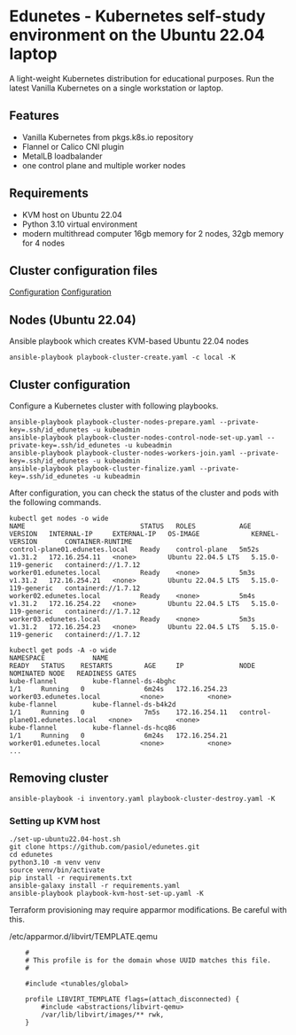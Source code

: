# Edunetes - Kubernetes self-study environment on the Ubuntu 22.04 laptop

A light-weight Kubernetes distribution for educational purposes. Run the latest Vanilla Kubernetes on a single workstation or laptop.

## Features

- Vanilla Kubernetes from pkgs.k8s.io repository
- Flannel or Calico CNI plugin
- MetalLB loadbalander
- one control plane and multiple worker nodes

## Requirements

- KVM host on Ubuntu 22.04
- Python 3.10 virtual environment
- modern multithread computer 16gb memory for 2 nodes, 32gb memory for 4 nodes

## Cluster configuration files

[Configuration](group_vars/all/main.yaml)
[Configuration](group_vars/all/nodes.yaml)

## Nodes (Ubuntu 22.04)

Ansible playbook which creates KVM-based Ubuntu 22.04 nodes

    ansible-playbook playbook-cluster-create.yaml -c local -K

## Cluster configuration

Configure a Kubernetes cluster with following playbooks.

    ansible-playbook playbook-cluster-nodes-prepare.yaml --private-key=.ssh/id_edunetes -u kubeadmin
    ansible-playbook playbook-cluster-nodes-control-node-set-up.yaml --private-key=.ssh/id_edunetes -u kubeadmin
    ansible-playbook playbook-cluster-nodes-workers-join.yaml --private-key=.ssh/id_edunetes -u kubeadmin
    ansible-playbook playbook-cluster-finalize.yaml --private-key=.ssh/id_edunetes -u kubeadmin

After configuration, you can check the status of the cluster and pods with the following commands.

    kubectl get nodes -o wide
    NAME                             STATUS   ROLES           AGE     VERSION   INTERNAL-IP     EXTERNAL-IP   OS-IMAGE             KERNEL-VERSION       CONTAINER-RUNTIME
    control-plane01.edunetes.local   Ready    control-plane   5m52s   v1.31.2   172.16.254.11   <none>        Ubuntu 22.04.5 LTS   5.15.0-119-generic   containerd://1.7.12
    worker01.edunetes.local          Ready    <none>          5m3s    v1.31.2   172.16.254.21   <none>        Ubuntu 22.04.5 LTS   5.15.0-119-generic   containerd://1.7.12
    worker02.edunetes.local          Ready    <none>          5m4s    v1.31.2   172.16.254.22   <none>        Ubuntu 22.04.5 LTS   5.15.0-119-generic   containerd://1.7.12
    worker03.edunetes.local          Ready    <none>          5m3s    v1.31.2   172.16.254.23   <none>        Ubuntu 22.04.5 LTS   5.15.0-119-generic   containerd://1.7.12

    kubectl get pods -A -o wide
    NAMESPACE            NAME                                                     READY   STATUS    RESTARTS        AGE     IP              NODE                             NOMINATED NODE   READINESS GATES
    kube-flannel         kube-flannel-ds-4bghc                                    1/1     Running   0               6m24s   172.16.254.23   worker03.edunetes.local          <none>           <none>
    kube-flannel         kube-flannel-ds-b4k2d                                    1/1     Running   0               7m5s    172.16.254.11   control-plane01.edunetes.local   <none>           <none>
    kube-flannel         kube-flannel-ds-hcq86                                    1/1     Running   0               6m24s   172.16.254.21   worker01.edunetes.local          <none>           <none>
    ...

## Removing cluster

    ansible-playbook -i inventory.yaml playbook-cluster-destroy.yaml -K

### Setting up KVM host

    ./set-up-ubuntu22.04-host.sh
    git clone https://github.com/pasiol/edunetes.git
    cd edunetes
    python3.10 -m venv venv
    source venv/bin/activate
    pip install -r requirements.txt
    ansible-galaxy install -r requirements.yaml
    ansible-playbook playbook-kvm-host-set-up.yaml -K

Terraform provisioning may require apparmor modifications. Be careful with this.

/etc/apparmor.d/libvirt/TEMPLATE.qemu

        #
		# This profile is for the domain whose UUID matches this file.
		#

		#include <tunables/global>

		profile LIBVIRT_TEMPLATE flags=(attach_disconnected) {
			#include <abstractions/libvirt-qemu>
			/var/lib/libvirt/images/** rwk,
		}
